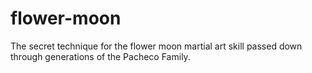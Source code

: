 # flower-moon
The secret technique for the flower moon martial art skill passed down through generations of the Pacheco Family.
